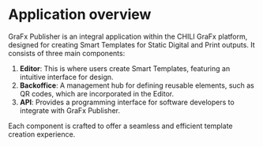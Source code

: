 # Application overview

GraFx Publisher is an integral application within the CHILI GraFx platform, designed for creating Smart Templates for Static Digital and Print outputs. It consists of three main components:

1. **Editor**: This is where users create Smart Templates, featuring an intuitive interface for design.
2. **Backoffice**: A management hub for defining reusable elements, such as QR codes, which are incorporated in the Editor.
3. **API**: Provides a programming interface for software developers to integrate with GraFx Publisher.

Each component is crafted to offer a seamless and efficient template creation experience.
